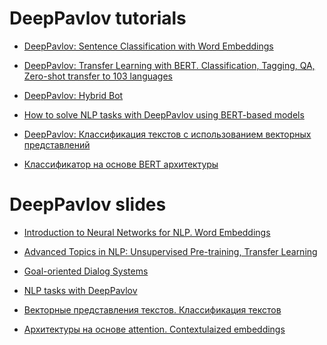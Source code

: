 # DeepPavlov tutorials

* [DeepPavlov: Sentence Classification with Word Embeddings](https://colab.research.google.com/github/deepmipt/dp_tutorials/blob/master/Tutorial_1_Sentence_classification_with_word_embeddings.ipynb)

* [DeepPavlov: Transfer Learning with BERT. Classification, Tagging, QA, Zero-shot transfer to 103 languages](http://colab.research.google.com/github/deepmipt/dp_tutorials/blob/master/Tutorial_2_DeepPavlov_BERT_transfer_learning.ipynb)

* [DeepPavlov: Hybrid Bot](https://colab.research.google.com/github/deepmipt/dp_tutorials/blob/master/Tutorial_3_Hybrid_bot.ipynb)

* [How to solve NLP tasks with DeepPavlov using BERT-based models](https://colab.research.google.com/github/deepmipt/dp_tutorials/blob/master/Tutorial_RAAI_Summer_School.ipynb)

* [DeepPavlov: Классификация текстов с использованием векторных представлений](https://colab.research.google.com/github/deepmipt/dp_tutorials/blob/master/russian_tutorials/Tutorial_1_RU_%D0%9A%D0%BB%D0%B0%D1%81%D1%81%D0%B8%D1%84%D0%B8%D0%BA%D0%B0%D1%86%D0%B8%D1%8F_%D1%82%D0%B5%D0%BA%D1%81%D1%82%D0%BE%D0%B2.ipynb)

* [Классификатор на основе BERT архитектуры](https://github.com/deepmipt/dp_tutorials/blob/master/russian_tutorials/Tutorial_3_RU_Fine_tuning_BERT_classifier.ipynb)

# DeepPavlov slides

* [Introduction to Neural Networks for NLP. Word Embeddings](https://docs.google.com/presentation/d/1JkYNMlyZsN4PyDipMfnZLg_99JpLrAgSGDsjAMHHkEQ/edit?usp=sharing)
* [Advanced Topics in NLP: Unsupervised Pre-training, Transfer Learning](https://docs.google.com/presentation/d/1BQW4MfammNmD7LVTcxLSQxNGBjQBed7aZ_imAFJsqnU/edit?usp=sharing)
* [Goal-oriented Dialog
  Systems](https://docs.google.com/presentation/d/1TbGHJJf7HgGWKnNY8U08_oVE23KwKSr0iiNVb95vtU0/edit?usp=sharing)

* [NLP tasks with DeepPavlov](https://docs.google.com/presentation/d/1GWffYmOi6VjqrkFdXo3gb8GbWBML1k3ECkfvPEg_NYQ/edit?usp=sharing)

* [Векторные представления текстов. Классификация текстов](https://docs.google.com/presentation/d/1zfalXzzWyl4Xpd6DIbdDOaIeghfZnLh0mRAyVelGLGM/edit?usp=sharing)

* [Архитектуры на основе attention. Contextulaized embeddings](https://docs.google.com/presentation/d/1kAUxbURxDhuxT2vT9tyEsO_mzrJutbLet5OhkCMtUpg/edit?usp=sharing)
